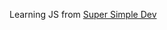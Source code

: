 Learning JS from <a href="https://www.youtube.com/watch?v=EerdGm-ehJQ&t=12857s">Super Simple Dev</a>

